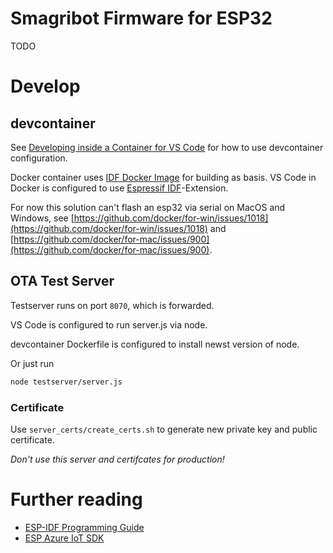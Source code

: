 # Smagribot Firmware for ESP32
TODO
# Develop

## devcontainer
See [Developing inside a Container for VS Code](https://code.visualstudio.com/docs/remote/containers) for how to use devcontainer configuration.

Docker container uses [IDF Docker Image](https://docs.espressif.com/projects/esp-idf/en/latest/esp32/api-guides/tools/idf-docker-image.html) for building as basis.
VS Code in Docker is configured to use [Espressif IDF](https://marketplace.visualstudio.com/items?itemName=espressif.esp-idf-extension)-Extension.

For now this solution can't flash an esp32 via serial on MacOS and Windows, see [https://github.com/docker/for-win/issues/1018](https://github.com/docker/for-win/issues/1018) and [https://github.com/docker/for-mac/issues/900](https://github.com/docker/for-mac/issues/900).

## OTA Test Server
Testserver runs on port `8070`, which is forwarded.

VS Code is configured to run server.js via node.

devcontainer Dockerfile is configured to install newst version of node.

Or just run
```bash
node testserver/server.js
```

### Certificate
Use `server_certs/create_certs.sh` to generate new private key and public certificate.

*Don't use this server and certifcates for production!*

# Further reading
- [ESP-IDF Programming Guide](https://docs.espressif.com/projects/esp-idf/en/latest/esp32/)
- [ESP Azure IoT SDK](https://docs.microsoft.com/en-us/samples/azure-samples/esp-samples/esp-samples/)